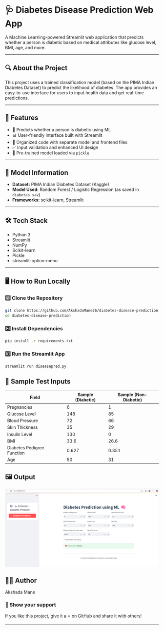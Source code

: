 # 🩺 Diabetes Disease Prediction Web App

A Machine Learning-powered Streamlit web application that predicts whether a person is diabetic based on medical attributes like glucose level, BMI, age, and more.

---

## 🔍 About the Project

This project uses a trained classification model (based on the PIMA Indian Diabetes Dataset) to predict the likelihood of diabetes. The app provides an easy-to-use interface for users to input health data and get real-time predictions.

---

## 🚀 Features

- 🔮 Predicts whether a person is diabetic using ML
- 📊 User-friendly interface built with Streamlit
- 📂 Organized code with separate model and frontend files
- ✅ Input validation and enhanced UI design
- 🧠 Pre-trained model loaded via `pickle`

---

## 🧠 Model Information

- **Dataset:** PIMA Indian Diabetes Dataset (Kaggle)
- **Model Used:** Random Forest / Logistic Regression (as saved in `diabetes.sav`)
- **Frameworks:** scikit-learn, Streamlit

---

## 🛠️ Tech Stack

- Python 3
- Streamlit
- NumPy
- Scikit-learn
- Pickle
- streamlit-option-menu

---

## 🖥️ How to Run Locally

### 1️⃣ Clone the Repository

```bash
git clone https://github.com/AkshadaMane26/diabetes-disease-prediction.git
cd diabetes-disease-prediction
```

### 2️⃣ Install Dependencies

```bash
pip install -r requirements.txt
```

### 3️⃣ Run the Streamlit App

```bash
streamlit run diseasepred.py
```

## 📌 Sample Test Inputs
| **Field**                  | **Sample (Diabetic)** | **Sample (Non-Diabetic)** |
| -------------------------- | --------------------- | ------------------------- |
| Pregnancies                | 6                     | 1                         |
| Glucose Level              | 148                   | 85                        |
| Blood Pressure             | 72                    | 66                        |
| Skin Thickness             | 35                    | 29                        |
| Insulin Level              | 130                   | 0                         |
| BMI                        | 33.6                  | 26.6                      |
| Diabetes Pedigree Function | 0.627                 | 0.351                     |
| Age                        | 50                    | 31                        |

## 🖼️ Output
![Diabetes Prediction Output](data/diabetic.png)


## 🧑‍💻 Author
Akshada Mane

### 🌟 Show your support
If you like this project, give it a ⭐ on GitHub and share it with others!

---

